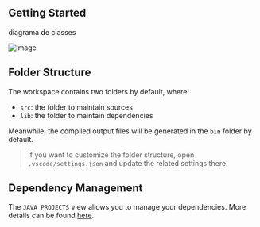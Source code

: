 ## Getting Started

diagrama de classes

![image](https://drive.google.com/file/d/1v3hz5nsCWB2GYsAqygKxLEean-nFbNjq/view?usp=sharing)

## Folder Structure

The workspace contains two folders by default, where:

- `src`: the folder to maintain sources
- `lib`: the folder to maintain dependencies

Meanwhile, the compiled output files will be generated in the `bin` folder by default.

> If you want to customize the folder structure, open `.vscode/settings.json` and update the related settings there.

## Dependency Management

The `JAVA PROJECTS` view allows you to manage your dependencies. More details can be found [here](https://github.com/microsoft/vscode-java-dependency#manage-dependencies).
